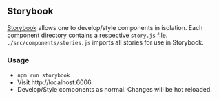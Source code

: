 ## Storybook

[Storybook](https://github.com/kadirahq/react-storybook) allows one to develop/style components in isolation.
Each component directory contains a respective `story.js` file. `./src/components/stories.js` imports all stories for use in Storybook.

### Usage
* `npm run storybook`
* Visit http://localhost:6006
* Develop/Style components as normal. Changes will be hot reloaded.
